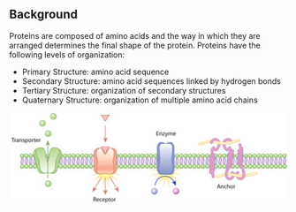 ## Background

Proteins are composed of amino acids and the way in which they are arranged determines the final shape of the protein. Proteins have the following levels of organization:

- Primary Structure: amino acid sequence
- Secondary Structure: amino acid sequences linked by hydrogen bonds
- Tertiary Structure: organization of secondary structures
- Quaternary Structure: organization of multiple amino acid chains

![](images/different_prot_struct.jpg)
